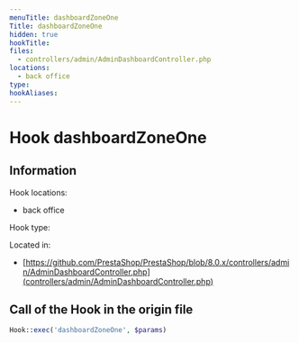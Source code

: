 ```yaml
---
menuTitle: dashboardZoneOne
Title: dashboardZoneOne
hidden: true
hookTitle: 
files:
  - controllers/admin/AdminDashboardController.php
locations:
  - back office
type: 
hookAliases:
---
```


# Hook dashboardZoneOne

## Information

Hook locations: 
  - back office

Hook type: 

Located in: 
  - [https://github.com/PrestaShop/PrestaShop/blob/8.0.x/controllers/admin/AdminDashboardController.php](controllers/admin/AdminDashboardController.php)

## Call of the Hook in the origin file

```php
Hook::exec('dashboardZoneOne', $params)
```